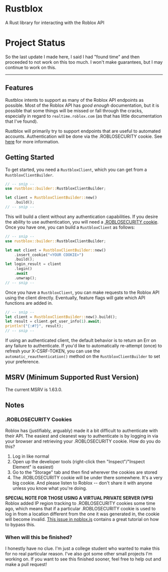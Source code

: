 # Rustblox

A Rust library for interacting with the Roblox API

# Project Status

So the last update I made here, I said I had "found time" and
then proceeded to not work on this too much. I won't make guarantees,
but I may continue to work on this.

---

## Features

Rustblox intents to support as many of the Roblox API endpoints as possible.
Most of the Roblox API has *good enough* documentation, but it is possible that
some things will be missed or fall through the cracks, especially in regard to
`realtime.roblox.com` (as that has little documentation that I've found).

Rustblox will primarily try to support endpoints that are useful to automated accounts.
Authentication will be done via the .ROBLOSECURITY cookie. See [here](#roblosecurity-cookies)
for more information.

## Getting Started

To get started, you need a `RustbloxClient`, which you can get from a `RustbloxClientBuilder`.

```rust
// -- snip --
use rustblox::builder::RustbloxClientBuilder;

let client = RustbloxClientBuilder::new()
    .build();
// -- snip --
```

This will build a client without any authentication capabilities. If you desire
the ability to use authentication, you will need a [.ROBLOSECURITY cookie](#roblosecurity-cookies).
Once you have one, you can build a `RustbloxClient` as follows:

```rust
// -- snip --
use rustblox::builder::RustbloxClientBuilder;

let mut client = RustbloxClientBuilder::new()
    .insert_cookie("<YOUR COOKIE>")
    .build();
let login_result = client
    .login()
    .await
    .unwrap();
// -- snip --
```

Once you have a `RustbloxClient`, you can make requests to the Roblox API using the client directly.
Eventually, feature flags will gate which API functions are added in.

``` rust
// -- snip --
let client = RustbloxClientBuilder::new().build();
let result = client.get_user_info(1).await;
println!("{:#?}", result);
// -- snip --
```

If using an authenticated client, the default behavior is to return an Err on any failure to authenticate.
If you'd like to automatically re-attempt (once) to refresh your X-CSRF-TOKEN, you can use the
`automatic_reauthentication()` method on the `RustbloxClientBuilder` to set your preference.

## MSRV (Minimum Supported Rust Version)
The current MSRV is 1.63.0.

## Notes

### .ROBLOSECURITY Cookies

Roblox has (justifiably, arguably) made it a bit difficult to authenticate with their API.
The easiest and cleanest way to authenticate is by logging in via your browser and retrieving
your .ROBLOSECURITY cookie. How do you do this?
1) Log in like normal
2) Open up the developer tools (right-click then "Inspect"/"Inspect Element" is easiest)
3) Go to the "Storage" tab and then find wherever the cookies are stored
4) The .ROBLOSECURITY cookie will be under there somewhere. It's a very big cookie.
And please listen to Roblox -- don't share it with anyone unless you know what you're doing.

**SPECIAL NOTE FOR THOSE USING A VIRTUAL PRIVATE SERVER (VPS)**
Roblox added IP region tracking to .ROBLOSECURITY cookies some time ago, which means that if
a particular .ROBLOSECURITY cookie is used to log in from a location different from the one
it was generated in, the cookie will become invalid. 
[This issue in noblox.js](https://github.com/noblox/noblox.js/issues/545) contains a great 
tutorial on how to bypass this.

### When will this be finished?

I honestly have no clue. I'm just a college student who wanted to make this for no real 
particular reason. I've also got some other small projects I'm working on. If you want to 
see this finished sooner, feel free to help out and make a pull request!
